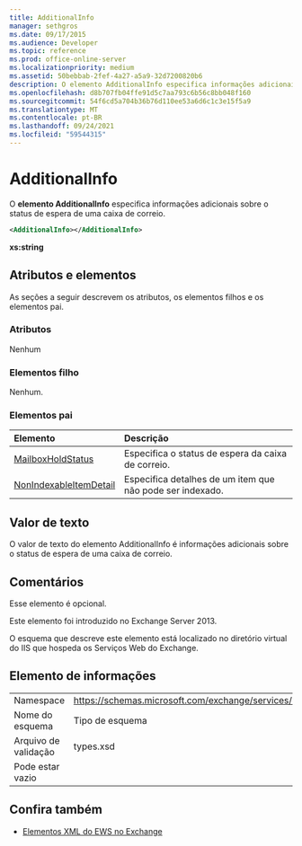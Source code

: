```yaml
---
title: AdditionalInfo
manager: sethgros
ms.date: 09/17/2015
ms.audience: Developer
ms.topic: reference
ms.prod: office-online-server
ms.localizationpriority: medium
ms.assetid: 50bebbab-2fef-4a27-a5a9-32d7200820b6
description: O elemento AdditionalInfo especifica informações adicionais sobre o status de espera de uma caixa de correio.
ms.openlocfilehash: d8b707fb04ffe91d5c7aa793c6b56c8bb048f160
ms.sourcegitcommit: 54f6cd5a704b36b76d110ee53a6d6c1c3e15f5a9
ms.translationtype: MT
ms.contentlocale: pt-BR
ms.lasthandoff: 09/24/2021
ms.locfileid: "59544315"
---
```

# <a name="additionalinfo"></a>AdditionalInfo

O **elemento AdditionalInfo** especifica informações adicionais sobre o status de espera de uma caixa de correio. 
  
```XML
<AdditionalInfo></AdditionalInfo>
```

 **xs:string**
## <a name="attributes-and-elements"></a>Atributos e elementos

As seções a seguir descrevem os atributos, os elementos filhos e os elementos pai.
  
### <a name="attributes"></a>Atributos

Nenhum
  
### <a name="child-elements"></a>Elementos filho

Nenhum.
  
### <a name="parent-elements"></a>Elementos pai

|**Elemento**|**Descrição**|
|:-----|:-----|
|[MailboxHoldStatus](mailboxholdstatus.md) <br/> |Especifica o status de espera da caixa de correio.  <br/> |
|[NonIndexableItemDetail](nonindexableitemdetail.md) <br/> |Especifica detalhes de um item que não pode ser indexado.  <br/> |
   
## <a name="text-value"></a>Valor de texto

O valor de texto do elemento AdditionalInfo é informações adicionais sobre o status de espera de uma caixa de correio.
  
## <a name="remarks"></a>Comentários

Esse elemento é opcional.
  
Este elemento foi introduzido no Exchange Server 2013.
  
O esquema que descreve este elemento está localizado no diretório virtual do IIS que hospeda os Serviços Web do Exchange.
  
## <a name="element-information"></a>Elemento de informações

|||
|:-----|:-----|
|Namespace  <br/> |https://schemas.microsoft.com/exchange/services/2006/types  <br/> |
|Nome do esquema  <br/> |Tipo de esquema  <br/> |
|Arquivo de validação  <br/> |types.xsd  <br/> |
|Pode estar vazio  <br/> ||
   
## <a name="see-also"></a>Confira também

- [Elementos XML do EWS no Exchange](ews-xml-elements-in-exchange.md)

